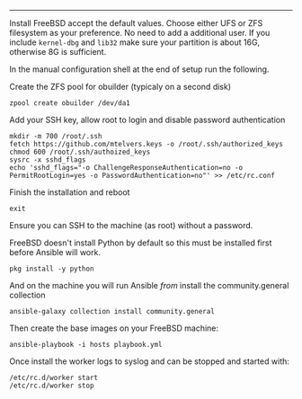 ---

Install FreeBSD accept the default values.  Choose either UFS or ZFS
filesystem as your preference.  No need to add a additional user.  If you
include `kernel-dbg` and `lib32` make sure your partition is about 16G,
otherwise 8G is sufficient.

In the manual configuration shell at the end of setup run the following.

Create the ZFS pool for obuilder (typicaly on a second disk)

```shell
zpool create obuilder /dev/da1
```

Add your SSH key, allow root to login and disable password authentication

```shell
mkdir -m 700 /root/.ssh
fetch https://github.com/mtelvers.keys -o /root/.ssh/authorized_keys
chmod 600 /root/.ssh/authoized_keys
sysrc -x sshd_flags
echo 'sshd_flags="-o ChallengeResponseAuthentication=no -o PermitRootLogin=yes -o PasswordAuthentication=no"' >> /etc/rc.conf
```

Finish the installation and reboot

```shell
exit
```

Ensure you can SSH to the machine (as root) without a password.

FreeBSD doesn't install Python by default so this must be installed
first before Ansible will work.

```shell
pkg install -y python
```

And on the machine you will run Ansible _from_ install the
community.general collection

```shell
ansible-galaxy collection install community.general
```

Then create the base images on your FreeBSD machine:

```shell
ansible-playbook -i hosts playbook.yml
```

Once install the worker logs to syslog and can be stopped and started with:

```shell
/etc/rc.d/worker start
/etc/rc.d/worker stop
```
